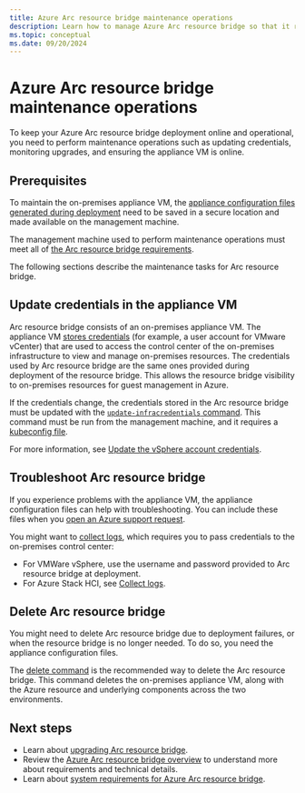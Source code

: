 ```yaml
---
title: Azure Arc resource bridge maintenance operations
description: Learn how to manage Azure Arc resource bridge so that it remains online and operational.
ms.topic: conceptual
ms.date: 09/20/2024
---
```


# Azure Arc resource bridge maintenance operations

To keep your Azure Arc resource bridge deployment online and operational, you need to perform maintenance operations such as updating credentials,  monitoring upgrades, and ensuring the appliance VM is online.

## Prerequisites

To maintain the on-premises appliance VM, the [appliance configuration files generated during deployment](deploy-cli.md#az-arcappliance-createconfig) need to be saved in a secure location and made available on the management machine.

The management machine used to perform maintenance operations must meet all of [the Arc resource bridge requirements](system-requirements.md).  

The following sections describe the maintenance tasks for Arc resource bridge.

## Update credentials in the appliance VM

Arc resource bridge consists of an on-premises appliance VM. The appliance VM [stores credentials](system-requirements.md#user-account-and-credentials) (for example, a user account for VMware vCenter) that are used to access the control center of the on-premises infrastructure to view and manage on-premises resources. The credentials used by Arc resource bridge are the same ones provided during deployment of the resource bridge. This allows the resource bridge visibility to on-premises resources for guest management in Azure.

If the credentials change, the credentials stored in the Arc resource bridge must be updated with the [`update-infracredentials` command](/cli/azure/arcappliance/update-infracredentials). This command must be run from the management machine, and it requires a [kubeconfig file](system-requirements.md#kubeconfig).

For more information, see [Update the vSphere account credentials](../vmware-vsphere/administer-arc-vmware.md#updating-the-vsphere-account-credentials-using-a-new-password-or-a-new-vsphere-account-after-onboarding).

## Troubleshoot Arc resource bridge

If you experience problems with the appliance VM, the appliance configuration files can help with troubleshooting. You can include these files when you [open an Azure support request](../../azure-portal/supportability/how-to-create-azure-support-request.md).

You might want to [collect logs](/cli/azure/arcappliance/logs#az-arcappliance-logs-vmware), which requires you to pass credentials to the on-premises control center:

- For VMWare vSphere, use the username and password provided to Arc resource bridge at deployment.
- For Azure Stack HCI, see [Collect logs](/azure-stack/hci/manage/collect-logs).

## Delete Arc resource bridge

You might need to delete Arc resource bridge due to deployment failures, or when the resource bridge is no longer needed. To do so, you need the appliance configuration files.

The [delete command](deploy-cli.md#az-arcappliance-delete) is the recommended way to delete the Arc resource bridge. This command deletes the on-premises appliance VM, along with the Azure resource and underlying components across the two environments.

## Next steps

- Learn about [upgrading Arc resource bridge](upgrade.md).
- Review the [Azure Arc resource bridge overview](overview.md) to understand more about requirements and technical details.
- Learn about [system requirements for Azure Arc resource bridge](system-requirements.md).
